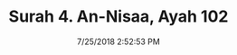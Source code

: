 ---
title       : "Surah 4. An-Nisaa, Ayah 102"
date        : 7/25/2018 2:52:53 PM
draft       : false
type        : "quran"
layout      : "compare"
BookCode    : "CMP"
SurahNumber : "4"
AyahNumber  : "102"
TotalAyah   : "176"
---